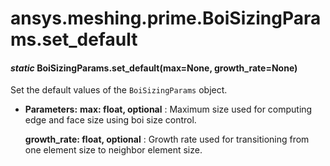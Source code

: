 <a id="ansys-meshing-prime-boisizingparams-set-default"></a>

# ansys.meshing.prime.BoiSizingParams.set_default

<a id="ansys.meshing.prime.BoiSizingParams.set_default"></a>

#### *static* BoiSizingParams.set_default(max=None, growth_rate=None)

Set the default values of the `BoiSizingParams` object.

* **Parameters:**
  **max: float, optional**
  : Maximum size used for computing edge and face size using boi size control.

  **growth_rate: float, optional**
  : Growth rate used for transitioning from one element size to neighbor element size.

<!-- !! processed by numpydoc !! -->
